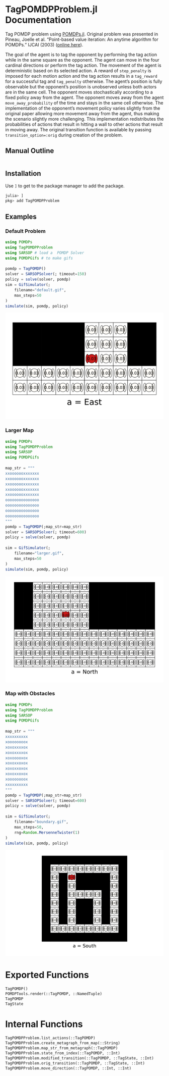 # TagPOMDPProblem.jl Documentation

Tag POMDP problem using [POMDPs.jl](https://github.com/JuliaPOMDP/POMDPs.jl). Original problem was presented in Pineau, Joelle et al. “Point-based value iteration: An anytime algorithm for POMDPs.” IJCAI (2003) ([online here](https://www.ijcai.org/Proceedings/03/Papers/147.pdf)).

The goal of the agent is to tag the opponent by performing the tag action while in the same square as the opponent. The agent can move in the four cardinal directions or perform the tag action. The movement of the agent is deterministic based on its selected action. A reward of `step_penalty` is imposed for each motion action and the tag action results in a `tag_reward` for a successful tag and `tag_penalty` otherwise. The agent’s position is fully observable but the opponent’s position is unobserved unless both actors are in the same cell. The opponent moves stochastically according to a fixed policy away from the agent. The opponent moves away from the agent `move_away_probability` of the time and stays in the same cell otherwise. The implementation of the opponent’s movement policy varies slightly from the original paper allowing more movement away from the agent, thus making the scenario slightly more challenging. This implementation redistributes the probabilities of actions that result in hitting a wall to other actions that result in moving away. The original transition function is available by passing `transition_option=:orig` during creation of the problem.

## Manual Outline

```@contents
```

## Installation
Use `]` to get to the package manager to add the package. 
```julia
julia> ]
pkg> add TagPOMDPProblem
```

## Examples

### Default Problem
```julia
using POMDPs
using TagPOMDPProblem
using SARSOP # load a  POMDP Solver
using POMDPGifs # to make gifs

pomdp = TagPOMDP()
solver = SARSOPSolver(; timeout=150)
policy = solve(solver, pomdp)
sim = GifSimulator(;
    filename="default.gif",
    max_steps=50
)
simulate(sim, pomdp, policy)
```

![Tag Example](./gifs/default.gif)


### Larger Map
```julia
using POMDPs
using TagPOMDPProblem
using SARSOP 
using POMDPGifs

map_str = """
xxooooooxxxxxxx
xxooooooxxxxxxx
xxooooooxxxxxxx
xxooooooxxxxxxx
xxooooooxxxxxxx
ooooooooooooooo
ooooooooooooooo
ooooooooooooooo
ooooooooooooooo
"""
pomdp = TagPOMDP(;map_str=map_str)
solver = SARSOPSolver(; timeout=600)
policy = solve(solver, pomdp)

sim = GifSimulator(;
    filename="larger.gif",
    max_steps=50
)
simulate(sim, pomdp, policy)
```

![Tag Larger Map Example](./gifs/larger.gif)

### Map with Obstacles
```julia
using POMDPs
using TagPOMDPProblem
using SARSOP 
using POMDPGifs

map_str = """
xxxxxxxxxx
xoooooooox
xoxoxxxxox
xoxoxxxxox
xoxooooxox
xoxoxxoxox
xoxoxxoxox
xoxoxxoxox
xoooooooox
xxxxxxxxxx
"""
pomdp = TagPOMDP(;map_str=map_str)
solver = SARSOPSolver(; timeout=600)
policy = solve(solver, pomdp)

sim = GifSimulator(;
    filename="boundary.gif",
    max_steps=50,
    rng=Random.MersenneTwister(1)
)
simulate(sim, pomdp, policy)
```

![Obstacle Map Example](./gifs/boundary.gif)


# Exported Functions
```@docs
TagPOMDP()
POMDPTools.render(::TagPOMDP, ::NamedTuple)
TagPOMDP
TagState
```

# Internal Functions
```@docs
TagPOMDPProblem.list_actions(::TagPOMDP)
TagPOMDPProblem.create_metagraph_from_map(::String)
TagPOMDPProblem.map_str_from_metagraph(::TagPOMDP)
TagPOMDPProblem.state_from_index(::TagPOMDP, ::Int)
TagPOMDPProblem.modified_transition(::TagPOMDP, ::TagState, ::Int)
TagPOMDPProblem.orig_transition(::TagPOMDP, ::TagState, ::Int)
TagPOMDPProblem.move_direction(::TagPOMDP, ::Int, ::Int)
```